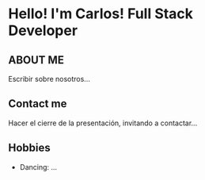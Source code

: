 # Hello! I'm Carlos! Full Stack Developer

## ABOUT ME

Escribir sobre nosotros...

## Contact me

Hacer el cierre de la presentación, invitando a contactar...

## Hobbies

- Dancing: ...